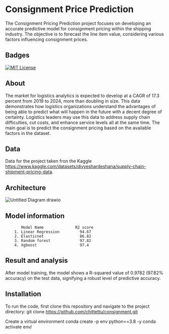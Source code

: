 
# Consignment Price Prediction

The Consignment Pricing Prediction project focuses on developing an accurate predictive model 
for consignment pricing within the shipping industry. The objective is to forecast the line item 
value, considering various factors influencing consignment prices.


## Badges


[![MIT License](https://img.shields.io/badge/License-MIT-green.svg)](https://choosealicense.com/licenses/mit/)


## About
The market for logistics analytics is expected to develop at a CAGR of 17.3 percent from 2019 to 
2024, more than doubling in size. This data demonstrates how logistics organizations understand 
the advantages of being able to predict what will happen in the future with a decent degree of 
certainty. Logistics leaders may use this data to address supply chain difficulties, cut costs, and 
enhance service levels all at the same time. The main goal is to predict the consignment pricing 
based on the available factors in the dataset.

## Data 
Data for the project taken fron the Kaggle https://www.kaggle.com/datasets/divyeshardeshana/supply-chain-shipment-pricing-data.

## Architecture

![Untitled Diagram drawio](https://github.com/chittettu/consignment/assets/105189151/868d5bb4-c81d-4cdc-a18b-7423132f580c)

## Model information

           Model Name              R2 score 
        1. Linear Regression         94.67        
        2. Elasticnet                86.82
        3. Random forest             97.82
        4. Xgboost                   97.4
        
## Result and analysis
After model training, the model shows a R-squared value of 0.9782 (97.82% accuracy) on the test data, signifying a robust level of predictive accuracy.
## Installation
To run the code, first clone this repository and navigate to the project directory:
           git clone https://github.com/chittettu/consignment.git

Create a virtual environment
           conda create -p env python==3.8 -y
           conda activate env/


